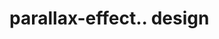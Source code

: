 # parallax-effect.. design                                                                                                                                                                                                                                                                                                                                
                                     

